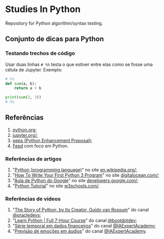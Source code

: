 # Studies In Python

Repository for Python algorithm/syntax testing.

## Conjunto de dicas para Python

### Testando trechos de código

Usar duas linhas `# %%` testa o que estiver entre elas como se fosse uma célula de Jupyter. Exemplo:

```python
# %%
def sum(a, b):
    return a + b

print(sum(2, 3))
# %%
```

## Referências

1. [python.org](https://www.python.org/);
2. [jupyter.org/](https://jupyter.org/);
3. [peps (Python Enhancement Proposal)](https://peps.python.org/);
4. [Feed](https://app.daily.dev/tags/python?ref=roadmapsh) com foco em Python.

### Referências de artigos

1. "[Python (programming language)](<https://en.wikipedia.org/wiki/Python_(programming_language)>)" no site [en.wikipedia.org/](https://en.wikipedia.org/);
2. "[How To Write Your First Python 3 Program](https://www.digitalocean.com/community/tutorials/how-to-write-your-first-python-3-program)" no site [digitalocean.com/](https://www.digitalocean.com/);
3. "[Aula de Python do Google](https://developers.google.com/edu/python)" no site [developers.google.com/](https://developers.google.com/);
4. "[Python Tutorial](https://www.w3schools.com/python)" no site [w3schools.com/](https://222.w3schools.com/).

### Referências de vídeos

1. "[The Story of Python, by Its Creator, Guido van Rossum](https://www.youtube.com/watch?v=J0Aq44Pze-w)" do canal [@oracledevs](https://www.youtube.com/@oracledevs);
2. "[Learn Python | Full 7-Hour Course](https://youtu.be/4M87qBgpafk?si=fDv97pSKM-bKxMC0)" do canal [@bootdotdev](https://www.youtube.com/@bootdotdev);
3. "[Série temporal em dados financeiros](https://youtu.be/bBeitXfbjtU)" do canal [@IAExpertAcademy](https://www.youtube.com/@IAExpertAcademy);
4. "[Previsão de emoções em áudios](https://youtu.be/y1csyDFE2m8)" do canal [@IAExpertAcademy](https://www.youtube.com/@IAExpertAcademy).
